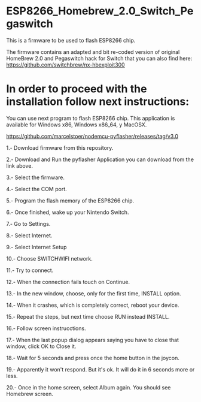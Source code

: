 # ESP8266_Homebrew_2.0_Switch_Pegaswitch

This is a firmware to be used to flash ESP8266 chip.

The firmware contains an adapted and bit re-coded version of original HomeBrew 2.0 and Pegaswitch hack for Switch that you can also find here: https://github.com/switchbrew/nx-hbexploit300

In order to proceed with the installation follow next instructions:
===================================================================

You can use next program to flash ESP8266 chip. This application is available for Windows x86, Windows x86_64, y MacOSX.

https://github.com/marcelstoer/nodemcu-pyflasher/releases/tag/v3.0

1.- Download firmware from this repository.

2.- Download and Run the pyflasher Application you can download from the link above.

3.- Select the firmware.

4.- Select the COM port.

5.- Program the flash memory of the ESP8266 chip.

6.- Once finished, wake up your Nintendo Switch.

7.- Go to Settings.

8.- Select Internet.

9.- Select Internet Setup

10.- Choose SWITCHWIFI network.

11.- Try to connect.

12.- When the connection fails touch on Continue.

13.- In the new window, choose, only for the first time, INSTALL option.

14.- When it crashes, which is completely correct, reboot your device.

15.- Repeat the steps, but next time choose RUN instead INSTALL.

16.- Follow screen instrucctions.

17.- When the last popup dialog appears saying you have to close that window, click OK to Close it.

18.- Wait for 5 seconds and press once the home button in the joycon.

19.- Apparently it won't respond. But it's ok. It will do it in 6 seconds more or less.

20.- Once in the home screen, select Album again. You should see Homebrew screen.







